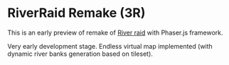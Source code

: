 # RiverRaid Remake (3R)

This is an early preview of remake of [River raid](https://en.wikipedia.org/wiki/River_Raid) with Phaser.js framework.

Very early development stage. Endless virtual map implemented (with dynamic river banks generation based on tileset).

